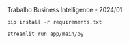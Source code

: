 Trabalho Business Intelligence - 2024/01

````
pip install -r requirements.txt
````

````
streamlit run app/main/py
````